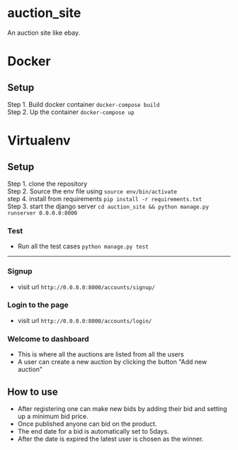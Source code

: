 # auction_site
An auction site like ebay.



# Docker
## Setup
Step 1. Build docker container `docker-compose build` <br/>
Step 2. Up the container `docker-compose up` <br/>


# Virtualenv
## Setup
Step 1. clone the repository <br/>
Step 2. Source the env file using `source env/bin/activate` <br/>
step 4. install from requirements `pip install -r requirements.txt` <br/>
Step 3. start the django server `cd auction_site && python manage.py runserver 0.0.0.0:8000` <br/>

### Test
- Run all the test cases `python manage.py test`

-------------------------------------
### Signup
- visit url `http://0.0.0.0:8000/accounts/signup/`

### Login to the page
- visit url `http://0.0.0.0:8000/accounts/login/`

### Welcome to dashboard
- This is where all the auctions are listed from all the users
- A user can create a new auction by clicking the button "Add new auction"


## How to use
- After registering one can make new bids by adding their bid and setting up a minimum bid price.
- Once published anyone can bid on the product.
- The end date for a bid is automatically set to 5days.
- After the date is expired the latest user is chosen as the winner.
